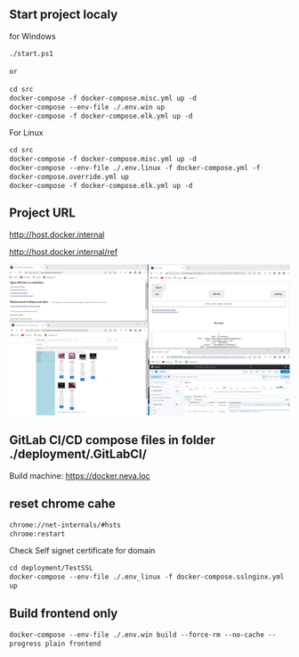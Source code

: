 
## Start project localy
for Windows
```
./start.ps1

or

cd src
docker-compose -f docker-compose.misc.yml up -d
docker-compose --env-file ./.env.win up
docker-compose -f docker-compose.elk.yml up -d
```

For Linux
```
cd src
docker-compose -f docker-compose.misc.yml up -d
docker-compose --env-file ./.env.linux -f docker-compose.yml -f docker-compose.override.yml up
docker-compose -f docker-compose.elk.yml up -d
```
## Project URL
http://host.docker.internal

http://host.docker.internal/ref

<p align="center">
  <img src="./doc/img/screens.jpg" width="1000" alt="accessibility text">
</p>

## GitLab CI/CD compose files in folder ./deployment/.GitLabCI/
Build machine: https://docker.neva.loc

## reset chrome cahe
```
chrome://net-internals/#hsts
chrome:restart
```

Check Self signet certificate for domain
```
cd deployment/TestSSL
docker-compose --env-file ./.env_linux -f docker-compose.sslnginx.yml up
```

## Build frontend only
```
docker-compose --env-file ./.env.win build --force-rm --no-cache --progress plain frontend
```
